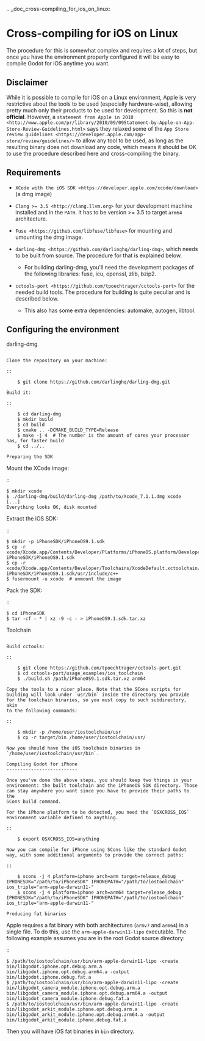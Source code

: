 .. _doc_cross-compiling_for_ios_on_linux:

Cross-compiling for iOS on Linux
================================


The procedure for this is somewhat complex and requires a lot of steps,
but once you have the environment properly configured it will be easy to
compile Godot for iOS anytime you want.

Disclaimer
----------

While it is possible to compile for iOS on a Linux environment, Apple is
very restrictive about the tools to be used (especially hardware-wise),
allowing pretty much only their products to be used for development. So
this is **not official**. However, a `statement from Apple in 2010
<http://www.apple.com/pr/library/2010/09/09Statement-by-Apple-on-App-Store-Review-Guidelines.html>`
says they relaxed some of the `App Store review guidelines
<https://developer.apple.com/app-store/review/guidelines/>`
to allow any tool to be used, as long as the resulting binary does not
download any code, which means it should be OK to use the procedure
described here and cross-compiling the binary.

Requirements
------------

-  `XCode with the iOS SDK <https://developer.apple.com/xcode/download>`
   (a dmg image)
-  `Clang >= 3.5 <http://clang.llvm.org>` for your development
   machine installed and in the `PATH`. It has to be version >= 3.5
   to target `arm64` architecture.
-  `Fuse <https://github.com/libfuse/libfuse>` for mounting and umounting
   the dmg image.
-  `darling-dmg <https://github.com/darlinghq/darling-dmg>`, which
   needs to be built from source. The procedure for that is explained
   below.

   -  For building darling-dmg, you'll need the development packages of
      the following libraries: fuse, icu, openssl, zlib, bzip2.

-  `cctools-port <https://github.com/tpoechtrager/cctools-port>`
   for the needed build tools. The procedure for building is quite
   peculiar and is described below.

   -  This also has some extra dependencies: automake, autogen, libtool.

Configuring the environment
---------------------------

darling-dmg
~~~~~~~~~~~

Clone the repository on your machine:

::

    $ git clone https://github.com/darlinghq/darling-dmg.git

Build it:

::

    $ cd darling-dmg
    $ mkdir build
    $ cd build
    $ cmake .. -DCMAKE_BUILD_TYPE=Release
    $ make -j 4  # The number is the amount of cores your processor has, for faster build
    $ cd ../..

Preparing the SDK
~~~~~~~~~~~~~~~~~

Mount the XCode image:

::

    $ mkdir xcode
    $ ./darling-dmg/build/darling-dmg /path/to/Xcode_7.1.1.dmg xcode
    [...]
    Everything looks OK, disk mounted

Extract the iOS SDK:

::

    $ mkdir -p iPhoneSDK/iPhoneOS9.1.sdk
    $ cp -r xcode/Xcode.app/Contents/Developer/Platforms/iPhoneOS.platform/Developer/SDKs/iPhoneOS.sdk/* iPhoneSDK/iPhoneOS9.1.sdk
    $ cp -r xcode/Xcode.app/Contents/Developer/Toolchains/XcodeDefault.xctoolchain/usr/include/c++/* iPhoneSDK/iPhoneOS9.1.sdk/usr/include/c++
    $ fusermount -u xcode  # unmount the image

Pack the SDK:

::

    $ cd iPhoneSDK
    $ tar -cf - * | xz -9 -c - > iPhoneOS9.1.sdk.tar.xz

Toolchain
~~~~~~~~~

Build cctools:

::

    $ git clone https://github.com/tpoechtrager/cctools-port.git
    $ cd cctools-port/usage_examples/ios_toolchain
    $ ./build.sh /path/iPhoneOS9.1.sdk.tar.xz arm64

Copy the tools to a nicer place. Note that the SCons scripts for
building will look under `usr/bin` inside the directory you provide
for the toolchain binaries, so you must copy to such subdirectory, akin
to the following commands:

::

    $ mkdir -p /home/user/iostoolchain/usr
    $ cp -r target/bin /home/user/iostoolchain/usr/

Now you should have the iOS toolchain binaries in
`/home/user/iostoolchain/usr/bin`.

Compiling Godot for iPhone
--------------------------

Once you've done the above steps, you should keep two things in your
environment: the built toolchain and the iPhoneOS SDK directory. Those
can stay anywhere you want since you have to provide their paths to the
SCons build command.

For the iPhone platform to be detected, you need the `OSXCROSS_IOS`
environment variable defined to anything.

::

    $ export OSXCROSS_IOS=anything

Now you can compile for iPhone using SCons like the standard Godot
way, with some additional arguments to provide the correct paths:

::

    $ scons -j 4 platform=iphone arch=arm target=release_debug IPHONESDK="/path/to/iPhoneSDK" IPHONEPATH="/path/to/iostoolchain" ios_triple="arm-apple-darwin11-"
    $ scons -j 4 platform=iphone arch=arm64 target=release_debug IPHONESDK="/path/to/iPhoneSDK" IPHONEPATH="/path/to/iostoolchain" ios_triple="arm-apple-darwin11-"

Producing fat binaries
~~~~~~~~~~~~~~~~~~~~~~

Apple requires a fat binary with both architectures (`armv7` and
`arm64`) in a single file. To do this, use the
`arm-apple-darwin11-lipo` executable. The following example assumes
you are in the root Godot source directory:

::

    $ /path/to/iostoolchain/usr/bin/arm-apple-darwin11-lipo -create bin/libgodot.iphone.opt.debug.arm.a bin/libgodot.iphone.opt.debug.arm64.a -output bin/libgodot.iphone.debug.fat.a
    $ /path/to/iostoolchain/usr/bin/arm-apple-darwin11-lipo -create bin/libgodot_camera_module.iphone.opt.debug.arm.a bin/libgodot_camera_module.iphone.opt.debug.arm64.a -output bin/libgodot_camera_module.iphone.debug.fat.a
    $ /path/to/iostoolchain/usr/bin/arm-apple-darwin11-lipo -create bin/libgodot_arkit_module.iphone.opt.debug.arm.a bin/libgodot_arkit_module.iphone.opt.debug.arm64.a -output bin/libgodot_arkit_module.iphone.debug.fat.a


Then you will have iOS fat binaries in `bin` directory.
